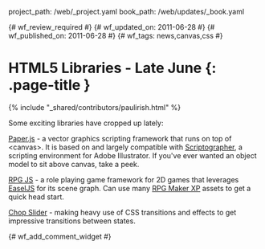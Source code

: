 project_path: /web/_project.yaml
book_path: /web/updates/_book.yaml

{# wf_review_required #}
{# wf_updated_on: 2011-06-28 #}
{# wf_published_on: 2011-06-28 #}
{# wf_tags: news,canvas,css #}

# HTML5 Libraries - Late June {: .page-title }

{% include "_shared/contributors/paulirish.html" %}


Some exciting libraries have cropped up lately:

<a href="http://paperjs.org/">Paper.js</a> - a vector graphics scripting framework that runs on top of &lt;canvas>. It is based on and largely compatible with <a href="http://scriptographer.org" target="_blank">Scriptographer</a>, a scripting environment for Adobe Illustrator. If you've ever wanted an object model to sit above canvas, take a peek.

<a href="http://rpgjs.com/">RPG JS</a> - a role playing game framework for 2D games that leverages <a href="http://easeljs.com/">EaselJS</a> for its scene graph. Can use many <a href="http://www.rpgmakerweb.com/product/rpg-maker-xp">RPG Maker XP</a> assets to get a quick head start.

<a href="http://www.idangero.us/cs/">Chop Slider</a> - making heavy use of CSS transitions and effects to get impressive transitions between states.


{# wf_add_comment_widget #}
